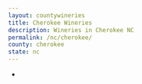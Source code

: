```yaml
---
layout: countywineries
title: Cherokee Wineries
description: Wineries in Cherokee NC
permalink: /nc/cherokee/
county: cherokee
state: nc
---
```

-
